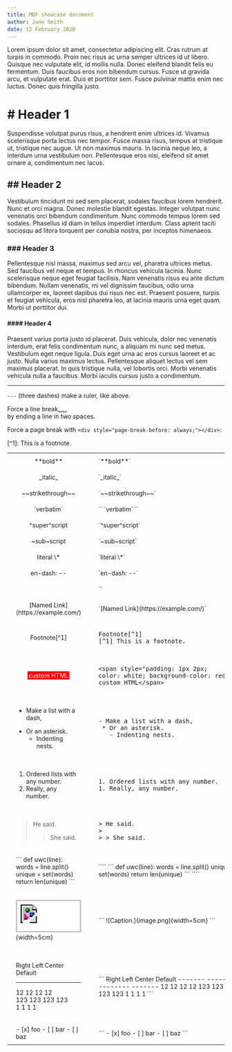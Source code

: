 ```yaml
---
title: MDF showcase document
author: Jane Smith
date: 12 February 2020
---
```


Lorem ipsum dolor sit amet, consectetur adipiscing elit.
Cras rutrum at turpis in commodo.
Proin nec risus ac urna semper ultrices id ut libero.
Quisque nec vulputate elit, id mollis nulla.
Donec eleifend blandit felis eu fermentum.
Duis faucibus eros non bibendum cursus.
Fusce ut gravida arcu, et vulputate erat.
Duis et porttitor sem.
Fusce pulvinar mattis enim nec luctus.
Donec quis fringilla justo.

# # Header 1

Suspendisse volutpat purus risus, a hendrerit enim ultrices id.
Vivamus scelerisque porta lectus nec tempor.
Fusce massa risus, tempus at tristique ut, tristique nec augue.
Ut non maximus mauris.
In lacinia neque leo, a interdum urna vestibulum non.
Pellentesque eros nisi, eleifend sit amet ornare a, condimentum nec lacus.
 
## ## Header 2

Vestibulum tincidunt mi sed sem placerat, sodales faucibus lorem hendrerit.
Nunc et orci magna.
Donec molestie blandit egestas.
Integer volutpat nunc venenatis orci bibendum condimentum.
Nunc commodo tempus lorem sed sodales.
Phasellus id diam in tellus imperdiet interdum.
Class aptent taciti sociosqu ad litora torquent per conubia nostra, per inceptos himenaeos.

### ### Header 3

Pellentesque nisl massa, maximus sed arcu vel, pharetra ultrices metus.
Sed faucibus vel neque et tempus.
In rhoncus vehicula lacinia.
Nunc scelerisque neque eget feugiat facilisis.
Nam venenatis risus eu ante dictum bibendum.
Nullam venenatis, mi vel dignissim faucibus, odio urna ullamcorper ex, laoreet dapibus dui risus nec est.
Praesent posuere, turpis et feugiat vehicula, eros nisl pharetra leo, at lacinia mauris urna eget quam.
Morbi ut porttitor dui.

#### #### Header 4

Praesent varius porta justo id placerat.
Duis vehicula, dolor nec venenatis interdum, erat felis condimentum nunc, a aliquam mi nunc sed metus.
Vestibulum eget neque ligula.
Duis eget urna ac eros cursus laoreet et ac justo.
Nulla varius maximus lectus.
Pellentesque aliquet lectus vel sem maximus placerat.
In quis tristique nulla, vel lobortis orci.
Morbi venenatis vehicula nulla a faucibus.
Morbi iaculis cursus justo a condimentum.

---

`---` (three dashes) make a ruler, like above.

Force a line break␣␣  
by ending a line in two spaces.

Force a page break with `<div style="page-break-before: always;"></div>`:

<div style="page-break-before: always;"></div>





<style>
  table.syntax > tbody > tr:nth-child(odd) { background: none; }
  table.syntax > tbody > tr > td,th { padding: 10px 20px; }
  table.syntax td.center { text-align: center; }
  table.syntax table tr.header { background: none; } /* why is this necessary? */
</style>
<table class="syntax">
  <tr>
    <td class="center">**bold**</td>
    <td>`**bold**`</td>
  </tr>
  <tr>
    <td class="center">_italic_</td>
    <td>`_italic_`</td>
  </tr>
  <tr>
    <td class="center">~~strikethrough~~</td>
    <td>`~~strikethrough~~`</td>
  </tr>
  <tr>
    <td class="center">`verbatim`</td>
    <td>`` `verbatim` ``</td>
  </tr>
  <tr>
    <td class="center">^super^script</td>
    <td>`^super^script`</td>
  </tr>
  <tr>
    <td class="center">~sub~script</td>
    <td>`~sub~script`</td>
  </tr>
  <tr>
    <td class="center">literal \*</td>
    <td>`literal \*`</td>
  </tr>
  <tr>
    <td class="center">en-dash: --</td>
    <td>`en-dash: --`</td>
  </tr>
  <tr>
    <td class="center"><https://example.com/></td>
    <td>`<https://example.com/>`</td>
  </tr>
  <tr>
    <td class="center">[Named Link](https://example.com/)</td>
    <td>`[Named Link](https://example.com/)`</td>
  </tr>
  <tr>
    <td class="center">Footnote[^1]</td>
    <td>
<pre>Footnote[^1]
[^1] This is a footnote.</pre></td>
  </tr>
[^1]: This is a footnote.


<tr>
<td class="center"><span style="padding: 1px 2px; color: white; background-color: red;">custom HTML</span></td>
<td>
<pre>&lt;span style="padding: 1px 2px;
color: white; background-color: red;">
custom HTML&lt;/span></pre>
</td>
</tr>

<tr>
<td>

 - Make a list with a dash,
 * Or an asterisk.
   - Indenting nests.

</td>
<td>
<pre>- Make a list with a dash,
 * Or an asterisk.
   - Indenting nests.</pre>
</td>
</tr>


<tr>
<td>

 1. Ordered lists with any number.
 1. Really, any number.

</td>
<td>
<pre>1. Ordered lists with any number.
1. Really, any number.</pre>
</td>
</tr>

<tr>
<td>

> He said.
> 
> > She said.

</td>
<td>
<pre>> He said.
> 
> > She said.</pre>
</td>
</tr>

<tr>
<td>
```
def uwc(line):
	words = line.split()
	unique = set(words)
	return len(unique)
```
</td>
<td>
````
```
def uwc(line):
	words = line.split()
	unique = set(words)
	return len(unique)
```
````
</td>
</tr>

<tr>
<td>

![Caption.](image.png){width=5cm}

</td>
<td>
```
![Caption.](image.png){width=5cm}
```
</td>
</tr>

<tr>
<td>

  Right    Left       Center    Default
-------    ------   ---------   -------
12         12       12          12  
123        123      123         123  
1          1        1           1

</td>
<td>
```
  Right    Left       Center    Default
-------    ------   ---------   -------
12         12       12          12  
123        123      123         123  
1          1        1           1
```
</td>
</tr>

<tr>
<td>
 - [x] foo
 - [ ] bar
 - [ ] baz
</td>
<td>
```
 - [x] foo
 - [ ] bar
 - [ ] baz
```
</td>
</tr>
</table>

